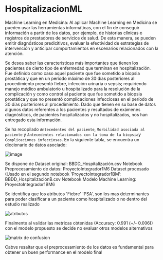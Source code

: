 # HospitalizacionML
Machine Learning en Medicina: Al aplicar Machine Learning en Medicina se pueden usar las herramientas informáticas, con el fin de conseguir 
información a partir de los datos, por ejemplo, de historias clínicas o registros de prestadores de servicios de salud. De esta manera, se 
pueden emitir diagnósticos predicitivos, evaluar la efectividad de estrategias de intervención y anticipar comportamientos en escenarios 
relacionados con la atención.

Se desea saber las características más importantes que tienen los pacientes de cierto tipo de enfermedad que terminan en hospitalización. 
Fue definido como caso aquel paciente que fue sometido a biopsia prostática y que en un periodo máximo de 30 días posteriores al procedimiento 
presentó fiebre, infección urinaria o sepsis; requiriendo manejo médico ambulatorio u hospitalizado para la resolución de la complicación y 
como control al paciente que fue sometido a biopsia prostática y que no presentó complicaciones infecciosas en el período de 30 días posteriores
al procedimiento. Dado que tienen en su base de datos algunos datos referentes a los pacientes y resultados de exámenes diagnósticos, de pacientes
hospitalizados y no hospitalizados, nos han entregado esta información.  

Se ha recopilado `Antecedentes del paciente`, `Morbilidad asociada al paciente` y `Antecedentes relacionados con la toma de la biopsia`y 
`Complicaciones infecciosas`. En la siguiente tabla, se encuentra un diccionario de datos asociado:

![image](https://user-images.githubusercontent.com/118769777/220240501-8c21461d-2de5-495b-954e-10fb9bf38014.png)


Se dispone de
Dataset original: BBDD_Hospitalización.csv
Notebook Preprocesamiento de datos: ProyectoIntegrador1M6
Dataset procesado (Usado en el segundo notebook 'ProyectoIntegrador1BM': BBDD_HospitalizaciónB.csv
Notebook Modelo Machine Learning: ProyectoIntegrador1BM6

Se identifica que los atributos 'Fiebre' 'PSA', son los mas determinantes para poder clasificar a un paciente como hospitalizado o no dentro del 
estudio realizado

![atributos](https://github.com/harlantonguino/HospitalizacionML/assets/9009541/cded8738-e04a-42f4-8eb0-797c4413152e)

Finalmente al validar las metricas obtenidas (Accuracy: 0.991 (+/- 0.006)) con el modelo propuesto se decide no evaluar otros modelos alternativos 

![matrix de confusion](https://github.com/harlantonguino/HospitalizacionML/assets/9009541/75bfdcd5-e68c-47bd-bfb4-384e30856383)

Cabve resaltar que el preprocesamiento de los datos es fundamental para obtener un buen performance en el modelo final

